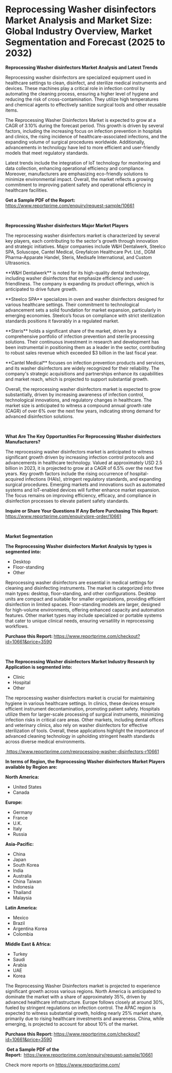 <p><h1>Reprocessing Washer disinfectors Market Analysis and Market Size: Global Industry Overview, Market Segmentation and Forecast (2025 to 2032)</h1></p><p><strong>Reprocessing Washer disinfectors Market Analysis and Latest Trends</strong></p>
<p><p>Reprocessing washer disinfectors are specialized equipment used in healthcare settings to clean, disinfect, and sterilize medical instruments and devices. These machines play a critical role in infection control by automating the cleaning process, ensuring a higher level of hygiene and reducing the risk of cross-contamination. They utilize high temperatures and chemical agents to effectively sanitize surgical tools and other reusable items.</p><p>The Reprocessing Washer Disinfectors Market is expected to grow at a CAGR of 3.10% during the forecast period. This growth is driven by several factors, including the increasing focus on infection prevention in hospitals and clinics, the rising incidence of healthcare-associated infections, and the expanding volume of surgical procedures worldwide. Additionally, advancements in technology have led to more efficient and user-friendly models that meet regulatory standards.</p><p>Latest trends include the integration of IoT technology for monitoring and data collection, enhancing operational efficiency and compliance. Moreover, manufacturers are emphasizing eco-friendly solutions to minimize environmental impact. Overall, the market reflects a growing commitment to improving patient safety and operational efficiency in healthcare facilities.</p></p>
<p><strong>Get a Sample PDF of the Report:&nbsp;</strong> <a href="https://www.reportprime.com/enquiry/request-sample/10661?utm_campaign=2628&utm_medium=2&utm_source=Github&utm_content=ia&utm_term=20032025&utm_id=reprocessing-washer-disinfectors">https://www.reportprime.com/enquiry/request-sample/10661</a></p>
<p>&nbsp;</p>
<p><strong>Reprocessing Washer disinfectors Major Market Players</strong></p>
<p><p>The reprocessing washer disinfectors market is characterized by several key players, each contributing to the sector's growth through innovation and strategic initiatives. Major companies include W&H Dentalwerk, Steelco SPA, Soluscope, Cantel Medical, Greyfalcon Healthcare Pvt. Ltd., DGM Pharma-Apparate Handel, Steris, Medisafe International, and Custom Ultrasonics.</p><p>**W&H Dentalwerk** is noted for its high-quality dental technology, including washer disinfectors that emphasize efficiency and user-friendliness. The company is expanding its product offerings, which is anticipated to drive future growth.</p><p>**Steelco SPA** specializes in oven and washer disinfectors designed for various healthcare settings. Their commitment to technological advancement sets a solid foundation for market expansion, particularly in emerging economies. Steelco’s focus on compliance with strict sterilization standards positions it favorably in a regulated market.</p><p>**Steris** holds a significant share of the market, driven by a comprehensive portfolio of infection prevention and sterile processing solutions. Their continuous investment in research and development has been instrumental in positioning them as a leader in the sector, contributing to robust sales revenue which exceeded $3 billion in the last fiscal year.</p><p>**Cantel Medical** focuses on infection prevention products and services, and its washer disinfectors are widely recognized for their reliability. The company's strategic acquisitions and partnerships enhance its capabilities and market reach, which is projected to support substantial growth.</p><p>Overall, the reprocessing washer disinfectors market is expected to grow substantially, driven by increasing awareness of infection control, technological innovations, and regulatory changes in healthcare. The market size is anticipated to witness a compound annual growth rate (CAGR) of over 6% over the next few years, indicating strong demand for advanced disinfection solutions.</p></p>
<p>&nbsp;</p>
<p><strong>What Are The Key Opportunities For Reprocessing Washer disinfectors Manufacturers?</strong></p>
<p><p>The reprocessing washer disinfectors market is anticipated to witness significant growth driven by increasing infection control protocols and advancements in healthcare technology. Valued at approximately USD 2.5 billion in 2023, it is projected to grow at a CAGR of 6.5% over the next five years. Key growth factors include the rising occurrence of hospital-acquired infections (HAIs), stringent regulatory standards, and expanding surgical procedures. Emerging markets and innovations such as automated systems and IoT-enabled devices will further enhance market expansion. The focus remains on improving efficiency, efficacy, and compliance in disinfection processes to elevate patient safety standards.</p></p>
<p><strong>Inquire or Share Your Questions If Any Before Purchasing This Report:</strong> <a href="https://www.reportprime.com/enquiry/pre-order/10661?utm_campaign=2628&utm_medium=2&utm_source=Github&utm_content=ia&utm_term=20032025&utm_id=reprocessing-washer-disinfectors">https://www.reportprime.com/enquiry/pre-order/10661</a></p>
<p>&nbsp;</p>
<p><strong>Market Segmentation</strong></p>
<p><strong>The Reprocessing Washer disinfectors Market Analysis by types is segmented into:</strong></p>
<p><ul><li>Desktop</li><li>Floor-standing</li><li>Other</li></ul></p>
<p><p>Reprocessing washer disinfectors are essential in medical settings for cleaning and disinfecting instruments. The market is categorized into three main types: desktop, floor-standing, and other configurations. Desktop units are compact and suitable for smaller organizations, providing efficient disinfection in limited spaces. Floor-standing models are larger, designed for high-volume environments, offering enhanced capacity and automation features. Other market types may include specialized or portable systems that cater to unique clinical needs, ensuring versatility in reprocessing workflows.</p></p>
<p><strong>Purchase this Report:&nbsp;</strong><a href="https://www.reportprime.com/checkout?id=10661&price=3590&utm_campaign=2628&utm_medium=2&utm_source=Github&utm_content=ia&utm_term=20032025&utm_id=reprocessing-washer-disinfectors">https://www.reportprime.com/checkout?id=10661&price=3590</a></p>
<p>&nbsp;</p>
<p><strong>The Reprocessing Washer disinfectors Market Industry Research by Application is segmented into:</strong></p>
<p><ul><li>Clinic</li><li>Hospital</li><li>Other</li></ul></p>
<p><p>The reprocessing washer disinfectors market is crucial for maintaining hygiene in various healthcare settings. In clinics, these devices ensure efficient instrument decontamination, promoting patient safety. Hospitals utilize them for larger-scale processing of surgical instruments, minimizing infection risks in critical care areas. Other markets, including dental offices and veterinary clinics, also rely on washer disinfectors for effective sterilization of tools. Overall, these applications highlight the importance of advanced cleaning technology in upholding stringent health standards across diverse medical environments.</p></p>
<p><a href="https://www.reportprime.com/reprocessing-washer-disinfectors-r10661?utm_campaign=2628&utm_medium=2&utm_source=Github&utm_content=ia&utm_term=20032025&utm_id=reprocessing-washer-disinfectors">&nbsp;https://www.reportprime.com/reprocessing-washer-disinfectors-r10661</a></p>
<p><strong>In terms of Region, the Reprocessing Washer disinfectors Market Players available by Region are:</strong></p>
<p>
    <p> <strong> North America: </strong>
        <ul>
            <li>United States</li>
            <li>Canada</li>
        </ul>
        </p> 
    <p> <strong> Europe: </strong>
        <ul>
            <li>Germany</li>
            <li>France</li>
            <li>U.K.</li>
            <li>Italy</li>
            <li>Russia</li>
        </ul>
        </p> 
    <p> <strong> Asia-Pacific: </strong>
        <ul>
            <li>China</li>
            <li>Japan</li>
            <li>South Korea</li>
            <li>India</li>
            <li>Australia</li>
            <li>China Taiwan</li>
            <li>Indonesia</li>
            <li>Thailand</li>
            <li>Malaysia</li>
        </ul>
        </p> 
    <p> <strong> Latin America: </strong>
        <ul>
            <li>Mexico</li>
            <li>Brazil</li>
            <li>Argentina Korea</li>
            <li>Colombia</li>
        </ul>
        </p> 
    <p> <strong> Middle East & Africa: </strong>
        <ul>
            <li>Turkey</li>
            <li>Saudi</li>
            <li>Arabia</li>
            <li>UAE</li>
            <li>Korea</li>
        </ul>
    </p>
    </p>
<p><p>The Reprocessing Washer Disinfectors market is projected to experience significant growth across various regions. North America is anticipated to dominate the market with a share of approximately 35%, driven by advanced healthcare infrastructure. Europe follows closely at around 30%, fueled by stringent regulations on infection control. The APAC region is expected to witness substantial growth, holding nearly 25% market share, primarily due to rising healthcare investments and awareness. China, while emerging, is projected to account for about 10% of the market.</p></p>
<p><strong>Purchase this Report: </strong><a href="https://www.reportprime.com/checkout?id=10661&price=3590&utm_campaign=2628&utm_medium=2&utm_source=Github&utm_content=ia&utm_term=20032025&utm_id=reprocessing-washer-disinfectors">https://www.reportprime.com/checkout?id=10661&price=3590</a></p>
<p>&nbsp;<strong>Get a Sample PDF of the Report:&nbsp;&nbsp;</strong><a href="https://www.reportprime.com/enquiry/request-sample/10661?utm_campaign=2628&utm_medium=2&utm_source=Github&utm_content=ia&utm_term=20032025&utm_id=reprocessing-washer-disinfectors">https://www.reportprime.com/enquiry/request-sample/10661</a></p>
<p><strong></strong></p>
<p>Check more reports on <a href="https://www.reportprime.com/?utm_campaign=2628&utm_medium=2&utm_source=Github&utm_content=ia&utm_term=20032025&utm_id=reprocessing-washer-disinfectors">https://www.reportprime.com/</a></p>